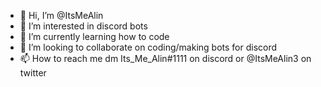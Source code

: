 - 👋 Hi, I’m @ItsMeAlin
- 👀 I’m interested in discord bots
- 🌱 I’m currently learning how to code
- 💞️ I’m looking to collaborate on coding/making bots for discord
- 📫 How to reach me dm Its_Me_Alin#1111 on discord or @ItsMeAlin3 on twitter

<!---
ItsMeAlin/ItsMeAlin is a ✨ special ✨ repository because its `README.md` (this file) appears on your GitHub profile.
You can click the Preview link to take a look at your changes.
--->

